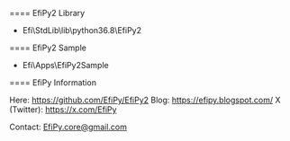 ====
EfiPy2 Library
* Efi\StdLib\lib\python36.8\EfiPy2

====
EfiPy2 Sample
* Efi\Apps\EfiPy2Sample

====
EfiPy Information

Here: https://github.com/EfiPy/EfiPy2
Blog: https://efipy.blogspot.com/
X (Twitter): https://x.com/EfiPy

Contact: EfiPy.core@gmail.com
